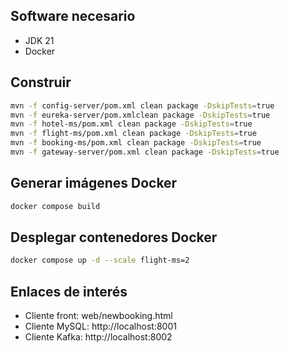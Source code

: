 ## Software necesario

- JDK 21
- Docker

## Construir

```bash
mvn -f config-server/pom.xml clean package -DskipTests=true
mvn -f eureka-server/pom.xmlclean package -DskipTests=true
mvn -f hotel-ms/pom.xml clean package -DskipTests=true
mvn -f flight-ms/pom.xml clean package -DskipTests=true
mvn -f booking-ms/pom.xml clean package -DskipTests=true
mvn -f gateway-server/pom.xml clean package -DskipTests=true
```

## Generar imágenes Docker

```bash
docker compose build
```

## Desplegar contenedores Docker

```bash
docker compose up -d --scale flight-ms=2
```

## Enlaces de interés

- Cliente front: web/newbooking.html
- Cliente MySQL: http://localhost:8001
- Cliente Kafka: http://localhost:8002
